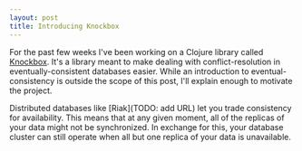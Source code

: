 ```yaml
---
layout: post
title: Introducing Knockbox
---
```


For the past few weeks I've been working on a Clojure
library called [Knockbox](https://github.com/reiddraper/knockbox).
It's a library meant to make dealing with conflict-resolution
in eventually-consistent databases easier. While an introduction
to eventual-consistency is outside the scope of this post, I'll
explain enough to motivate the project.

Distributed databases like [Riak](TODO: add URL) let you trade
consistency for availability. This means that at any given moment,
all of the replicas of your data might not be synchronized.
In exchange for this, your database cluster can still operate when
all but one replica of your data is unavailable.
